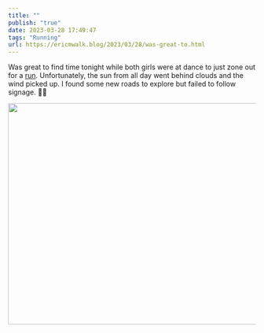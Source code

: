 ```yaml
---
title: ""
publish: "true"
date: 2023-03-28 17:49:47
tags: "Running"
url: https://ericmwalk.blog/2023/03/28/was-great-to.html
---
```


Was great to find time tonight while both girls were at dance to just zone out for a [run](http://www.strava.com/activities/8794581294). Unfortunately, the sun from all day went behind clouds and the wind picked up. I found some new roads to explore but failed to follow signage.  🤷‍♂️


<img src="uploads/2023/1ba198d14e.jpg" width="600" height="450" alt="">